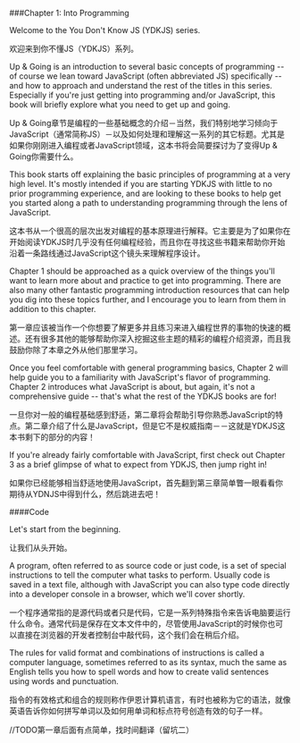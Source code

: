 ###Chapter 1: Into Programming

Welcome to the You Don't Know JS (YDKJS) series.

欢迎来到你不懂JS（YDKJS）系列。

Up & Going is an introduction to several basic concepts of programming -- of course we lean toward JavaScript (often abbreviated JS) specifically -- and how to approach and understand the rest of the titles in this series. Especially if you're just getting into programming and/or JavaScript, this book will briefly explore what you need to get up and going.

Up & Going章节是编程的一些基础概念的介绍－当然，我们特别地学习倾向于JavaScript（通常简称JS）－以及如何处理和理解这一系列的其它标题。尤其是如果你刚刚进入编程或者JavaScript领域，这本书将会简要探讨为了变得Up & Going你需要什么。

This book starts off explaining the basic principles of programming at a very high level. It's mostly intended if you are starting YDKJS with little to no prior programming experience, and are looking to these books to help get you started along a path to understanding programming through the lens of JavaScript.

这本书从一个很高的层次出发对编程的基本原理进行解释。它主要是为了如果你在开始阅读YDKJS时几乎没有任何编程经验，而且你在寻找这些书籍来帮助你开始沿着一条路线通过JavaScript这个镜头来理解程序设计。

Chapter 1 should be approached as a quick overview of the things you'll want to learn more about and practice to get into programming. There are also many other fantastic programming introduction resources that can help you dig into these topics further, and I encourage you to learn from them in addition to this chapter.

第一章应该被当作一个你想要了解更多并且练习来进入编程世界的事物的快速的概述。还有很多其他的能够帮助你深入挖掘这些主题的精彩的编程介绍资源，而且我鼓励你除了本章之外从他们那里学习。

Once you feel comfortable with general programming basics, Chapter 2 will help guide you to a familiarity with JavaScript's flavor of programming. Chapter 2 introduces what JavaScript is about, but again, it's not a comprehensive guide -- that's what the rest of the YDKJS books are for!

一旦你对一般的编程基础感到舒适，第二章将会帮助引导你熟悉JavaScript的特点。第二章介绍了什么是JavaScript，但是它不是权威指南－－这就是YDKJS这本书剩下的部分的内容！

If you're already fairly comfortable with JavaScript, first check out Chapter 3 as a brief glimpse of what to expect from YDKJS, then jump right in!

如果你已经能够相当舒适地使用JavaScript，首先翻到第三章简单瞥一眼看看你期待从YDNJS中得到什么，然后跳进去吧！

####Code

Let's start from the beginning.

让我们从头开始。

A program, often referred to as source code or just code, is a set of special instructions to tell the computer what tasks to perform. Usually code is saved in a text file, although with JavaScript you can also type code directly into a developer console in a browser, which we'll cover shortly.

一个程序通常指的是源代码或者只是代码，它是一系列特殊指令来告诉电脑要运行什么命令。通常代码是保存在文本文件中的，尽管使用JavaScript的时候你也可以直接在浏览器的开发者控制台中敲代码，这个我们会在稍后介绍。

The rules for valid format and combinations of instructions is called a computer language, sometimes referred to as its syntax, much the same as English tells you how to spell words and how to create valid sentences using words and punctuation.

指令的有效格式和组合的规则称作伊恩计算机语言，有时也被称为它的语法，就像英语告诉你如何拼写单词以及如何用单词和标点符号创造有效的句子一样。

//TODO第一章后面有点简单，找时间翻译（留坑二）